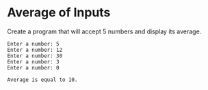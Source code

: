 # Average of Inputs

Create a program that will accept 5 numbers and display its average.

```shell
Enter a number: 5
Enter a number: 12
Enter a number: 30
Enter a number: 3
Enter a number: 0

Average is equal to 10.
```
